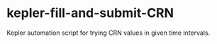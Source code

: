 # kepler-fill-and-submit-CRN
Kepler automation script for trying CRN values in given time intervals.

